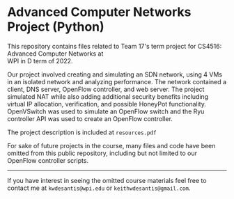 # Advanced Computer Networks Project (Python)

This repository contains files related to Team 17's term project for CS4516: Advanced Computer Networks at\
WPI in D term of 2022.

Our project involved creating and simulating an SDN network, using 4 VMs in an isolated network and analyzing performance. The network contained a client, DNS server, OpenFlow controller, and web server. The project simulated NAT while also adding additional security benefits including virtual IP allocation, verification, and possible HoneyPot functionality. OpenVSwitch was used to simulate an OpenFlow switch and the Ryu controller API was used to create an OpenFlow controller.

The project description is included at `resources.pdf`

For sake of future projects in the course, many files and code have been omitted from this public repository, including but not limited to our OpenFlow controller scripts.

---

If you have interest in seeing the omitted course materials feel free to contact me at `kwdesantis@wpi.edu` or `keithwdesantis@gmail.com`.
